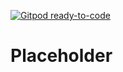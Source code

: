 [![Gitpod ready-to-code](https://img.shields.io/badge/Gitpod-ready--to--code-blue?logo=gitpod)](https://trilogy.devspaces.com/#https://github.com/trilogy-group/devspace2)

# Placeholder

